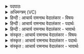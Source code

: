 <details><summary>पदपाठः</summary>

त꣢म्। हो꣡ता꣢꣯रम्। अ꣣ध्वर꣡स्य꣢। प्र꣡चे꣢꣯तसम्। प्र। चे꣣तसम्। व꣡ह्नि꣢꣯म्। दे꣣वाः꣢। अ꣣कृण्वत। द꣡धा꣢꣯ति। र꣡त्न꣢꣯म्। वि꣣धते꣢। सु꣣वी꣡र्य꣢म्। सु꣣। वी꣡र्य꣢꣯म्। अ꣣ग्निः꣢। ज꣡ना꣢꣯य। दा꣣शु꣡षे꣢। १५१४।
</details>

<details><summary>अधिमन्त्रम् (VC)</summary>

- अग्निः
- वसिष्ठो मैत्रावरुणिः
- बार्हतः प्रगाथः (विषमा बृहती, समा सतोबृहती)
- पञ्चमः
</details>

<details><summary>हिन्दी : आचार्य रामनाथ वेदालंकार - विषयः</summary>

अगले मन्त्र में फिर अग्निहोत्र का विषय वर्णित है।
</details>

<details><summary>हिन्दी : आचार्य रामनाथ वेदालंकार - पदार्थः</summary>

पदार्थान्वयभाषाः -  (प्रचेतसम्) चेतानेवाले (वह्निम्) अग्नि को (देवाः) विद्वान् अग्निहोत्री लोग (अध्वरस्य) हिंसारहित यज्ञ का (होतारम्) निष्पादक (अकृण्वत) करते हैं। वह (अग्निः) यज्ञाग्नि (विधते) परमेश्वर-पूजक, (दाशुषे जनाय) हवि देनेवाले अग्निहोत्री को (सुवीर्यम्) सुवीर्य से युक्त (रत्नम्) आरोग्य आदि रत्न (दधाति) प्रदान करता है ॥२॥
</details>

<details><summary>हिन्दी : आचार्य रामनाथ वेदालंकार - भावार्थः</summary>

भावार्थभाषाः -  यज्ञाग्नि में रोग हरनेवाले सुगन्धित द्रव्यों की जो आहुति दी जाती है,वह अग्नि-ज्वालाओं द्वारा विच्छिन्न और सूक्ष्म की जाकर वायु के माध्यम से इधर-उधर फैलकर श्वास द्वारा प्राणियों के फेफड़ों में पहुँच कर वहाँ रक्तवाहिनी पतली-पतली केशिकाओं में खून से सम्बद्ध होकर खून में औषध को प्रविष्ट करा देती है और खून की मलिनता को हरकर साँस से बाहर निकाल देती है। इस प्रकार प्राणियों को स्वास्थ्य देती है। अग्निज्वालाओं की दीप्ति,उर्ध्वगति,दोष-दाहकता इत्यादि गुणों को देखकर यज्ञकर्ता अपने अन्दर भी इन गुणों को धारण करने का यत्न करता है। इस प्रकार अग्निहोत्र से बाह्य तथा आन्तरिक दोनों प्रकार के लाभ होते हैं ॥२॥
</details>

<details><summary>संस्कृत : आचार्य रामनाथ वेदालंकार - विषयः</summary>

अथ पुनरप्यग्निहोत्रविषयो वर्ण्यते।
</details>

<details><summary>संस्कृत : आचार्य रामनाथ वेदालंकार - पदार्थः</summary>

पदार्थान्वयभाषाः -  (प्रचेतसम्) प्रचेतयति जागरयति यस्तम् (वह्निम्) अग्निम् (देवाः) विद्वांसः अग्निहोत्रिणः (अध्वरस्य) हिंसारहितस्य यज्ञस्य (होतारम्) निष्पादनसाधनम् (अकृण्वत) कुर्वन्ति। असौ (अग्निः) यज्ञाग्निः (विधते) परमेश्वरं परिचरते।[विधतिः परिचरणकर्मा। निघं० ३।५।] (दाशुषे जनाय) हवींषि दत्तवते अग्निहोत्रिणे (सुवीर्यम्) सुवीर्योपेतम् (रत्नम्) आरोग्यादिकं रमणीयं धनम् (दधाति) प्रयच्छति ॥२॥२
</details>

<details><summary>संस्कृत : आचार्य रामनाथ वेदालंकार - भावार्थः</summary>

भावार्थभाषाः -  यज्ञाग्नौ रोगहराणां सुगन्धिद्रव्याणां याऽऽहुतिः प्रदीयते साऽग्निज्वालाभिर्विच्छिन्ना सूक्ष्मीकृता च वायुमाध्यमेनेतस्ततः प्रसृता सती श्वासद्वारा प्राणिनां फुफ्फुसान्तर्गता तत्र रक्तवाहिनीषु सूक्ष्मासु केशिकासु रक्तेन सम्बद्धा तत्रौषधं समावेशयति रक्तस्य मालिन्यं चापहृत्य श्वासद्वारेण बहिर्निस्सारयति। एवं प्राणिनां स्वास्थ्यं जनयति। अग्निज्वालानां दीप्तिमूर्ध्वगामित्वं दोषदाहकत्वमित्यादिगुणानवलोक्य यज्ञकर्ता स्वात्मन्यप्येतान् गुणान् धारयितुं यतते। तदेवमग्निहोत्रेणान्तरिका बाह्याश्चोभयेऽपि लाभाः सम्पद्यन्ते ॥२॥
</details>